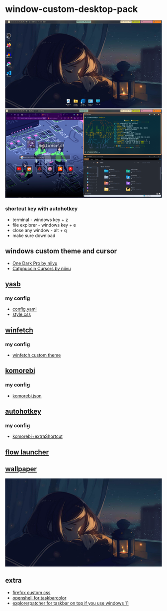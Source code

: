# window-custom-desktop-pack
 ![alt text](https://github.com/Rifqi2007c/window-custom-desktop-pack/blob/main/screenshot0.png)
 ![alt text](https://github.com/Rifqi2007c/window-custom-desktop-pack/blob/main/screenshot1.png)
### shortcut key with autohotkey
 * terminal - windows key + z
 * file explorer - windows key + e
 * close any window - alt + q
 * make sure download 

## windows custom theme and cursor
* [One Dark Pro by niivu](https://www.deviantart.com/niivu/art/One-Dark-Pro-for-Windows-11-930312689)
* [Catppuccin Cursors by niivu](https://www.deviantart.com/niivu/art/Catppuccin-Cursors-921387705)

  
## [yasb](https://www.google.com/url?sa=t&source=web&rct=j&opi=89978449&url=https://github.com/da-rth/yasb&ved=2ahUKEwjq0IChvYyFAxU63TgGHchFDGoQFnoECBkQAQ&usg=AOvVaw1-RXJluOeMgBkDASzMyuQ3)
### my config
* [config.yaml](https://github.com/Rifqi2007c/window-custom-desktop-pack/blob/main/config.yaml)
* [style.css](https://github.com/Rifqi2007c/window-custom-desktop-pack/blob/main/styles.css)

## [winfetch](https://github.com/lptstr/winfetch)
### my config
* [winfetch custom theme](https://github.com/Rifqi2007c/winfetch-custom-theme/tree/main)

## [komorebi](https://github.com/LGUG2Z/komorebi)
### my config
* [komorebi.json](https://github.com/Rifqi2007c/window-custom-desktop-pack/blob/main/komorebi.json)

## [autohotkey](https://www.autohotkey.com)
### my config
* [komorebi+extraShortcut](https://github.com/Rifqi2007c/window-custom-desktop-pack/blob/main/komorebi%2BextraShortcut.ahk)

## [flow launcher](https://www.flowlauncher.com/)

## [wallpaper](https://github.com/Rifqi2007c/window-custom-desktop-pack/blob/main/falling-asleep.jpg)
![alt text](https://github.com/Rifqi2007c/window-custom-desktop-pack/blob/main/falling-asleep.jpg)

## extra
* [firefox custom css](https://github.com/Rifqi2007c/firefox-css/tree/main)
* [openshell for taskbarcolor](https://www.google.com/url?sa=t&source=web&rct=j&opi=89978449&url=https://github.com/Open-Shell/Open-Shell-Menu&ved=2ahUKEwjnns_MyoyFAxXMwzgGHWccDLoQFnoECAYQAQ&usg=AOvVaw1pnxWsEpvfj1fvpCxwRMc_)
* [explorerpatcher for taskbar on top if you use windows 11](https://github.com/valinet/ExplorerPatcher)
